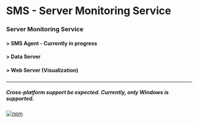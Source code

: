 # SMS - Server Monitoring Service

### Server Monitoring Service
#### > SMS Agent - Currently in progress
#### > Data Server
#### > Web Server (Visualization)
###

---

##### Cross-platform support be expected. Currently, only Windows is supported.

[![npm](https://img.shields.io/badge/email-bg0820%40naver.com-red.svg)]()
